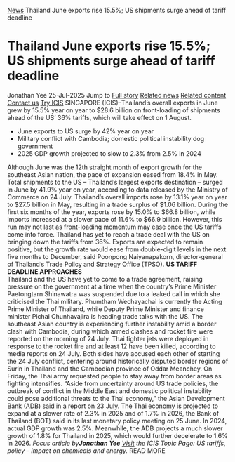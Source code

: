 [News](https://www.icis.com/explore/resources/news/) Thailand June exports rise 15.5%; US shipments surge ahead of tariff deadline
# Thailand June exports rise 15.5%; US shipments surge ahead of tariff deadline
Jonathan Yee
25-Jul-2025
Jump to
[Full story](https://www.icis.com/explore/resources/news/2025/07/25/11122244/thailand-june-exports-rise-15-5-us-shipments-surge-ahead-of-tariff-deadline/#full-story)
[Related news](https://www.icis.com/explore/resources/news/2025/07/25/11122244/thailand-june-exports-rise-15-5-us-shipments-surge-ahead-of-tariff-deadline/#related-articles)
[Related content](https://www.icis.com/explore/resources/news/2025/07/25/11122244/thailand-june-exports-rise-15-5-us-shipments-surge-ahead-of-tariff-deadline/#related-contents)
[Contact us](https://www.icis.com/explore/resources/news/2025/07/25/11122244/thailand-june-exports-rise-15-5-us-shipments-surge-ahead-of-tariff-deadline/#contact-us)
[Try ICIS](https://www.icis.com/explore/contact/try-icis-today/?intcmp=individual-news_try-icis)
SINGAPORE (ICIS)–Thailand’s overall exports in June grew by 15.5% year on year to $28.6 billion on front-loading of shipments ahead of the US’ 36% tariffs, which will take effect on 1 August. 
  * June exports to US surge by 42% year on year 
  * Military conflict with Cambodia; domestic political instability dog government 
  * 2025 GDP growth projected to slow to 2.3% from 2.5% in 2024 


Although June was the 12th straight month of export growth for the southeast Asian nation, the pace of expansion eased from 18.4% in May. 
Total shipments to the US – Thailand’s largest exports destination – surged in June by 41.9% year on year, according to data released by the Ministry of Commerce on 24 July. 
Thailand’s overall imports rose by 13.1% year on year to $27.5 billion in May, resulting in a trade surplus of $1.06 billion. 
During the first six months of the year, exports rose by 15.0% to $66.8 billion, while imports increased at a slower pace of 11.6% to $66.9 billion. 
However, this run may not last as front-loading momentum may ease once the US tariffs come into force. Thailand has yet to reach a trade deal with the US on bringing down the tariffs from 36%. 
Exports are expected to remain positive, but the growth rate would ease from double-digit levels in the next five months to December, said Poonpong Naiyanapakorn, director-general of Thailand’s Trade Policy and Strategy Office (TPSO). 
**US TARIFF DEADLINE APPROACHES**  
Thailand and the US have yet to come to a trade agreement, raising pressure on the government at a time when the country’s Prime Minister Paetongtarn Shinawatra was suspended due to a leaked call in which she criticised the Thai military. 
Phumtham Wechayachai is currently the Acting Prime Minister of Thailand, while Deputy Prime Minister and finance minister Pichai Chunhavajira is heading trade talks with the US. 
The southeast Asian country is experiencing further instability amid a border clash with Cambodia, during which armed clashes and rocket fire were reported on the morning of 24 July. Thai fighter jets were deployed in response to the rocket fire and at least 12 have been killed, according to media reports on 24 July. 
Both sides have accused each other of starting the 24 July conflict, centering around historically disputed border regions of Surin in Thailand and the Cambodian province of Oddar Meanchey. 
On Friday, the Thai army requested people to stay away from border areas as fighting intensifies. 
“Aside from uncertainty around US trade policies, the outbreak of conflict in the Middle East and domestic political instability could pose additional threats to the Thai economy,” the Asian Development Bank (ADB) said in a report on 23 July. 
The Thai economy is projected to expand at a slower rate of 2.3% in 2025 and of 1.7% in 2026, the Bank of Thailand (BOT) said in its last monetary policy meeting on 25 June. In 2024, actual GDP growth was 2.5%. 
Meanwhile, the ADB projects a much slower growth of 1.8% for Thailand in 2025, which would further decelerate to 1.6% in 2026. 
_Focus article by**Jonathan Yee**_
[ _Visit_](https://nam11.safelinks.protection.outlook.com/?url=https%3A%2F%2Fsubscriber.icis.com%2Fintelligence%2F1e18c969-8ff1-4928-892e-72d2b8af9230&data=05%7C02%7CPearl.Bantillo%40icis.com%7Cd3c2b3b92760478618cc08dd72a8b9c9%7C9274ee3f94254109a27f9fb15c10675d%7C0%7C0%7C638792791187962087%7CUnknown%7CTWFpbGZsb3d8eyJFbXB0eU1hcGkiOnRydWUsIlYiOiIwLjAuMDAwMCIsIlAiOiJXaW4zMiIsIkFOIjoiTWFpbCIsIldUIjoyfQ%3D%3D%7C0%7C%7C%7C&sdata=rTRoCW49nT%2FQKxYJhNHaIsGJZCxJETbJ9r3hMuckT6s%3D&reserved=0) _the ICIS Topic Page: US tariffs, policy – impact on chemicals and energy._
READ MORE
